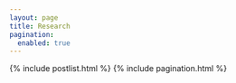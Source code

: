 ```yaml
---
layout: page
title: Research
pagination:
  enabled: true
---
```


{% include postlist.html %}
{% include pagination.html %}
